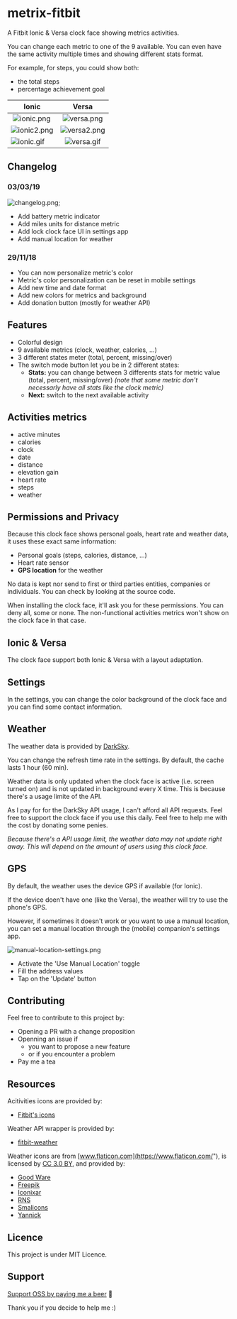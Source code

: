 # metrix-fitbit

A Fitbit Ionic & Versa clock face showing metrics activities.

You can change each metric to one of the 9 available. You can even have the same activity multiple times and showing different stats format.

For example, for steps, you could show both:

* the total steps
* percentage achievement goal

| Ionic | Versa |
|----------|:-------------:|
| ![ionic.png](screenshots/ionic.png) | ![versa.png](screenshots/versa.png) |
| ![ionic2.png](screenshots/ionic2.png) | ![versa2.png](screenshots/versa2.png) |
| ![ionic.gif](screenshots/ionic.gif) |![versa.gif](screenshots/versa.gif) |

## Changelog

### 03/03/19

![changelog.png](screenshots/changelog.png);

* Add battery metric indicator
* Add miles units for distance metric
* Add lock clock face UI in settings app
* Add manual location for weather

### 29/11/18

* You can now personalize metric's color
* Metric's color personalization can be reset in mobile settings
* Add new time and date format
* Add new colors for metrics and background
* Add donation button (mostly for weather API)

## Features

* Colorful design
* 9 available metrics (clock, weather, calories, ...)
* 3 different states meter (total, percent, missing/over)
* The switch mode button let you be in 2 different states:
  * **Stats:** you can change between 3 differents stats for metric value (total, percent, missing/over) _(note that some metric don't necessarly have all stats like the clock metric)_
  * **Next:** switch to the next available activity

## Activities metrics

* active minutes
* calories
* clock
* date
* distance
* elevation gain
* heart rate
* steps
* weather

## Permissions and Privacy

Because this clock face shows personal goals, heart rate and weather data, it uses these exact same information:

* Personal goals (steps, calories, distance, ...)
* Heart rate sensor
* **GPS location** for the weather

No data is kept nor send to first or third parties entities, companies or individuals. You can check by looking at the source code.

When installing the clock face, it'll ask you for these permissions. You can deny all, some or none. The non-functional activities metrics won't show on the clock face in that case.

## Ionic & Versa

The clock face support both Ionic & Versa with a layout adaptation.

## Settings

In the settings, you can change the color background of the clock face and you can find some contact information.

## Weather

The weather data is provided by [DarkSky](https://darksky.net).

You can change the refresh time rate in the settings. By default, the cache lasts 1 hour (60 min).

Weather data is only updated when the clock face is active (i.e. screen turned on) and is not updated in background every X time. This is because there's a usage limite of the API.

As I pay for for the DarkSky API usage, I can't afford all API requests. Feel free to support the clock face if you use this daily. Feel free to help me with the cost by donating some penies.

_Because there's a API usage limit, the weather data may not update right away. This will depend on the amount of users using this clock face._

## GPS

By default, the weather uses the device GPS if available (for Ionic).

If the device doen't have one (like the Versa), the weather will try to use the phone's GPS.

However, if sometimes it doesn't work or you want to use a manual location, you can set a manual location through the (mobile) companion's settings app.

![manual-location-settings.png](screenshots/manual-location-settings.png)

* Activate the 'Use Manual Location' toggle
* Fill the address values
* Tap on the 'Update' button

## Contributing

Feel free to contribute to this project by:

* Opening a PR with a change proposition
* Openning an issue if
  * you want to propose a new feature
  * or if you encounter a problem
* Pay me a tea

## Resources

Acitivities icons are provided by:

* [Fitbit's icons](https://github.com/Fitbit/sdk-design-assets)

Weather API wrapper is provided by:

* [fitbit-weather](https://github.com/gregoiresage/fitbit-weather)

Weather icons are from [www.flaticon.com](https://www.flaticon.com/"), is licensed by [CC 3.0 BY](http://creativecommons.org/licenses/by/3.0), and provided by:

* [Good Ware](https://www.flaticon.com/authors/good-ware)
* [Freepik](https://www.freepik.com)
* [Iconixar](https://www.flaticon.com/authors/iconixar)
* [RNS](https://www.flaticon.com/authors/rns)
* [Smalicons](https://www.flaticon.com/authors/smashicons)
* [Yannick](https://www.flaticon.com/authors/yannick)

## Licence

This project is under MIT Licence.

## Support

[Support OSS by paying me a beer](https://www.paypal.me/rootasjey) 🍺

Thank you if you decide to help me :)
